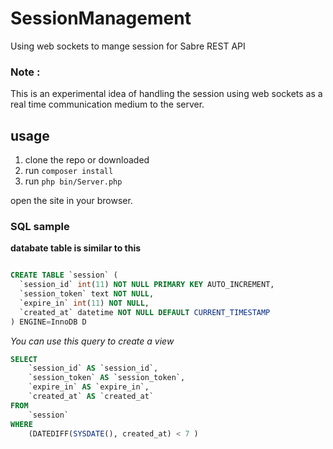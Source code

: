 # SessionManagement
Using web sockets to mange session for Sabre REST API 


### Note : 
This is an experimental idea of handling the session using web sockets as a real time communication medium to the server. 

## usage
1. clone the repo or downloaded 
2. run ```composer install``` 
3. run ```php bin/Server.php```

open the site in your browser. 

### SQL sample

__databate table is similar to this__ 
```SQL

CREATE TABLE `session` (
  `session_id` int(11) NOT NULL PRIMARY KEY AUTO_INCREMENT,
  `session_token` text NOT NULL,
  `expire_in` int(11) NOT NULL,
  `created_at` datetime NOT NULL DEFAULT CURRENT_TIMESTAMP
) ENGINE=InnoDB D
```
*You can use this query to create a view* 

```SQL 
SELECT
    `session_id` AS `session_id`,
    `session_token` AS `session_token`,
    `expire_in` AS `expire_in`,
    `created_at` AS `created_at`
FROM
    `session`
WHERE
    (DATEDIFF(SYSDATE(), created_at) < 7 )
```